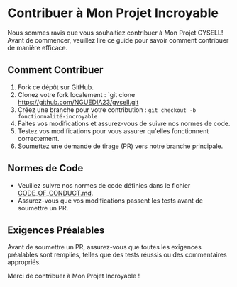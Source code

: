 # Contribuer à Mon Projet Incroyable

Nous sommes ravis que vous souhaitiez contribuer à Mon Projet GYSELL! Avant de commencer, veuillez lire ce guide pour savoir comment contribuer de manière efficace.

## Comment Contribuer

1. Fork ce dépôt sur GitHub.
2. Clonez votre fork localement : `git clone https://github.com/NGUEDIA23/gysell.git
3. Créez une branche pour votre contribution : `git checkout -b fonctionnalité-incroyable`
4. Faites vos modifications et assurez-vous de suivre nos normes de code.
5. Testez vos modifications pour vous assurer qu'elles fonctionnent correctement.
6. Soumettez une demande de tirage (PR) vers notre branche principale.

## Normes de Code

- Veuillez suivre nos normes de code définies dans le fichier [CODE_OF_CONDUCT.md](CODE_OF_CONDUCT.md).
- Assurez-vous que vos modifications passent les tests avant de soumettre un PR.

## Exigences Préalables

Avant de soumettre un PR, assurez-vous que toutes les exigences préalables sont remplies, telles que des tests réussis ou des commentaires appropriés.

Merci de contribuer à Mon Projet Incroyable !